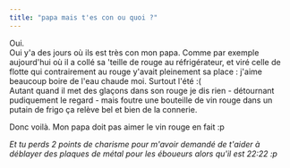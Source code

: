 ```yaml
---
title: "papa mais t'es con ou quoi ?"
---
```


Oui.  
Oui y'a des jours où ils est très con mon papa. Comme par exemple aujourd'hui
où il a collé sa 'teille de rouge au réfrigérateur, et viré celle de flotte
qui contrairement au rouge y'avait pleinement sa place : j'aime beaucoup boire
de l'eau chaude moi. Surtout l'été :(  
Autant quand il met des glaçons dans son rouge je dis rien - détournant
pudiquement le regard - mais foutre une bouteille de vin rouge dans un putain
de frigo ça relève bel et bien de la connerie.

Donc voilà. Mon papa doit pas aimer le vin rouge en fait :p

_Et tu perds 2 points de charisme pour m'avoir demandé de t'aider à déblayer
des plaques de métal pour les éboueurs alors qu'il est 22:22 :p_

